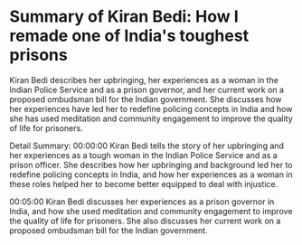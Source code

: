 # Summary of Kiran Bedi: How I remade one of India's toughest prisons

Kiran Bedi describes her upbringing, her experiences as a woman in the Indian Police Service and as a prison governor, and her current work on a proposed ombudsman bill for the Indian government. She discusses how her experiences have led her to redefine policing concepts in India and how she has used meditation and community engagement to improve the quality of life for prisoners.

Detail Summary: 
00:00:00
Kiran Bedi tells the story of her upbringing and her experiences as a tough woman in the Indian Police Service and as a prison officer. She describes how her upbringing and background led her to redefine policing concepts in India, and how her experiences as a woman in these roles helped her to become better equipped to deal with injustice.

00:05:00
Kiran Bedi discusses her experiences as a prison governor in India, and how she used meditation and community engagement to improve the quality of life for prisoners. She also discusses her current work on a proposed ombudsman bill for the Indian government.

